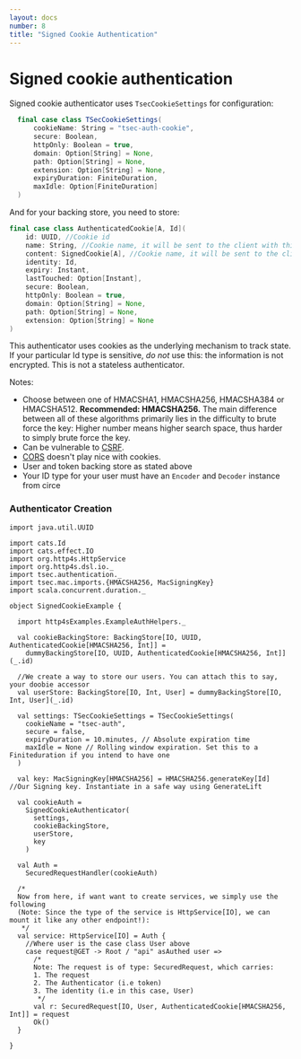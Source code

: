 ```yaml
---
layout: docs
number: 8
title: "Signed Cookie Authentication"
---
```

# Signed cookie authentication

Signed cookie authenticator uses `TsecCookieSettings` for configuration:

```scala
  final case class TSecCookieSettings(
      cookieName: String = "tsec-auth-cookie",
      secure: Boolean,
      httpOnly: Boolean = true,
      domain: Option[String] = None,
      path: Option[String] = None,
      extension: Option[String] = None,
      expiryDuration: FiniteDuration,
      maxIdle: Option[FiniteDuration]
  )
```

And for your backing store, you need to store:

```scala
final case class AuthenticatedCookie[A, Id](
    id: UUID, //Cookie id
    name: String, //Cookie name, it will be sent to the client with this name
    content: SignedCookie[A], //Cookie name, it will be sent to the client with this name
    identity: Id,
    expiry: Instant,
    lastTouched: Option[Instant],
    secure: Boolean,
    httpOnly: Boolean = true,
    domain: Option[String] = None,
    path: Option[String] = None,
    extension: Option[String] = None
)
```

This authenticator uses cookies as the underlying mechanism to track state. If your particular Id type is sensitive,
_do not_ use this: the information is not encrypted. This is not a stateless authenticator.

Notes:
* Choose between one of HMACSHA1, HMACSHA256, HMACSHA384 or HMACSHA512. **Recommended: HMACSHA256.** The main difference between
all of these algorithms primarily lies in the difficulty to brute force the key: Higher number means higher search space, thus
harder to simply brute force the key.
* Can be vulnerable to [CSRF](https://en.wikipedia.org/wiki/Cross-site_request_forgery).
* [CORS](https://en.wikipedia.org/wiki/Cross-origin_resource_sharing) doesn't play nice with cookies.
* User and token backing store as stated above
* Your ID type for your user must have an `Encoder` and `Decoder` instance from circe

### Authenticator Creation

```tut:silent
import java.util.UUID

import cats.Id
import cats.effect.IO
import org.http4s.HttpService
import org.http4s.dsl.io._
import tsec.authentication._
import tsec.mac.imports.{HMACSHA256, MacSigningKey}
import scala.concurrent.duration._

object SignedCookieExample {

  import http4sExamples.ExampleAuthHelpers._

  val cookieBackingStore: BackingStore[IO, UUID, AuthenticatedCookie[HMACSHA256, Int]] =
    dummyBackingStore[IO, UUID, AuthenticatedCookie[HMACSHA256, Int]](_.id)

  //We create a way to store our users. You can attach this to say, your doobie accessor
  val userStore: BackingStore[IO, Int, User] = dummyBackingStore[IO, Int, User](_.id)

  val settings: TSecCookieSettings = TSecCookieSettings(
    cookieName = "tsec-auth",
    secure = false,
    expiryDuration = 10.minutes, // Absolute expiration time
    maxIdle = None // Rolling window expiration. Set this to a Finiteduration if you intend to have one
  )

  val key: MacSigningKey[HMACSHA256] = HMACSHA256.generateKey[Id] //Our Signing key. Instantiate in a safe way using GenerateLift

  val cookieAuth =
    SignedCookieAuthenticator(
      settings,
      cookieBackingStore,
      userStore,
      key
    )

  val Auth =
    SecuredRequestHandler(cookieAuth)

  /*
  Now from here, if want want to create services, we simply use the following
  (Note: Since the type of the service is HttpService[IO], we can mount it like any other endpoint!):
   */
  val service: HttpService[IO] = Auth {
    //Where user is the case class User above
    case request@GET -> Root / "api" asAuthed user =>
      /*
      Note: The request is of type: SecuredRequest, which carries:
      1. The request
      2. The Authenticator (i.e token)
      3. The identity (i.e in this case, User)
       */
      val r: SecuredRequest[IO, User, AuthenticatedCookie[HMACSHA256, Int]] = request
      Ok()
  }

}
```
